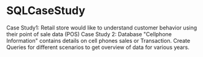 # SQLCaseStudy
Case Study1: Retail store would like to understand customer behavior using their point of sale data (POS)
Case Study 2: Database "Cellphone Information" contains details on cell phones sales or Transaction. Create Queries for different scenarios to get overview of data for various years. 
